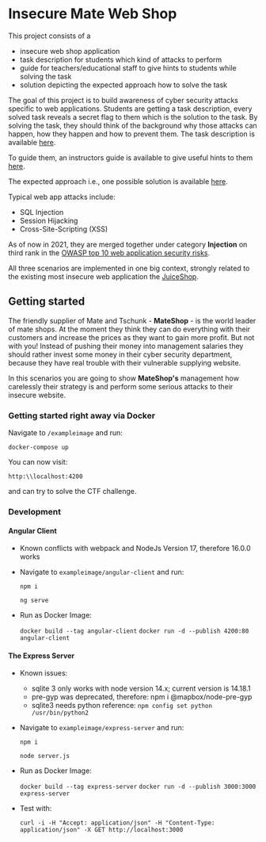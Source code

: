# Insecure Mate Web Shop

This project consists of a 

* insecure web shop application
* task description for students which kind of attacks to perform
* guide for teachers/educational staff to give hints to students while solving the task
* solution depicting the expected approach how to solve the task

The goal of this project is to build awareness of cyber security attacks specific to web applications. Students are getting a task description, every solved task reveals a secret flag to them which is the solution to the task. By solving the task, they should think of the background why those attacks can happen, how they happen and how to prevent them. The task description is available [here](/tasks.pdf).

To guide them, an instructors guide is available to give useful hints to them [here](/guides.pdf).

The expected approach i.e., one possible solution is available [here](/expected.pdf).

Typical web app attacks include:
* SQL Injection
* Session Hijacking
* Cross-Site-Scripting (XSS)

As of now in 2021, they are merged together under category **Injection** on third rank in the [OWASP top 10 web application security risks](https://owasp.org/www-project-top-ten/).

All three scenarios are implemented in one big context, strongly related to the existing most insecure web application the [JuiceShop](https://github.com/bkimminich/juice-shop).

## Getting started

The friendly supplier of Mate and Tschunk - **MateShop** - is the world leader of mate shops. At the moment they think they can do everything with their customers and increase the prices as they want to gain more profit. But not with you! 
Instead of pushing their money into management salaries they should rather invest some money in their cyber security department, because they have real trouble with their vulnerable supplying website. 

In this scenarios you are going to show **MateShop's** management how carelessly their strategy is and perform some serious attacks to their insecure website.

### Getting started right away via Docker

Navigate to `/exampleimage` and run:

`docker-compose up`

You can now visit:

`http:\\localhost:4200`

and can try to solve the CTF challenge.

### Development

#### Angular Client

* Known conflicts with webpack and NodeJs Version 17, therefore 16.0.0 works

* Navigate to `exampleimage/angular-client` and run: 

  `npm i`

  `ng serve` 

* Run as Docker Image:
  
  `docker build --tag angular-client`
  `docker run -d --publish 4200:80 angular-client`

#### The Express Server

* Known issues:

  * sqlite 3 only works with node version 14.x; current version is 14.18.1
  * pre-gyp was deprecated, therefore: npm i @mapbox/node-pre-gyp
  * sqlite3 needs python reference:  `npm config set python /usr/bin/python2`

* Navigate to `exampleimage/express-server` and run: 

  `npm i`

  `node server.js`

* Run as Docker Image:
  
  `docker build --tag express-server`
  `docker run -d --publish 3000:3000 express-server`

* Test with:

  `curl -i -H "Accept: application/json" -H "Content-Type: application/json" -X GET http://localhost:3000`

